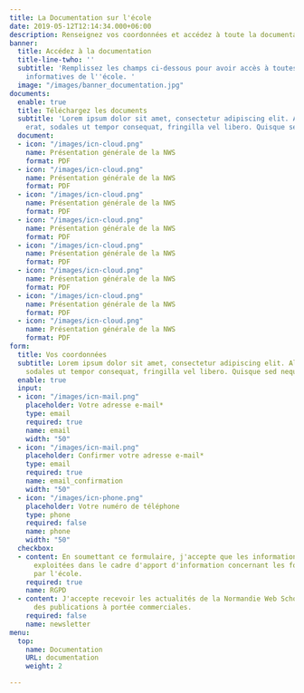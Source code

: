 ```yaml
---
title: La Documentation sur l'école
date: 2019-05-12T12:14:34.000+06:00
description: Renseignez vos coordonnées et accédez à toute la documentation sur l'école.
banner:
  title: Accédez à la documentation
  title-line-twho: ''
  subtitle: 'Remplissez les champs ci-dessous pour avoir accès à toutes les brochures
    informatives de l''école. '
  image: "/images/banner_documentation.jpg"
documents:
  enable: true
  title: Téléchargez les documents
  subtitle: 'Lorem ipsum dolor sit amet, consectetur adipiscing elit. Aliquam dui
    erat, sodales ut tempor consequat, fringilla vel libero. Quisque sed neque enim. '
  document:
  - icon: "/images/icn-cloud.png"
    name: Présentation générale de la NWS
    format: PDF
  - icon: "/images/icn-cloud.png"
    name: Présentation générale de la NWS
    format: PDF
  - icon: "/images/icn-cloud.png"
    name: Présentation générale de la NWS
    format: PDF
  - icon: "/images/icn-cloud.png"
    name: Présentation générale de la NWS
    format: PDF
  - icon: "/images/icn-cloud.png"
    name: Présentation générale de la NWS
    format: PDF
  - icon: "/images/icn-cloud.png"
    name: Présentation générale de la NWS
    format: PDF
  - icon: "/images/icn-cloud.png"
    name: Présentation générale de la NWS
    format: PDF
  - icon: "/images/icn-cloud.png"
    name: Présentation générale de la NWS
    format: PDF
form:
  title: Vos coordonnées
  subtitle: Lorem ipsum dolor sit amet, consectetur adipiscing elit. Aliquam dui erat,
    sodales ut tempor consequat, fringilla vel libero. Quisque sed neque enim.
  enable: true
  input:
  - icon: "/images/icn-mail.png"
    placeholder: Votre adresse e-mail*
    type: email
    required: true
    name: email
    width: "50"
  - icon: "/images/icn-mail.png"
    placeholder: Confirmer votre adresse e-mail*
    type: email
    required: true
    name: email_confirmation
    width: "50"
  - icon: "/images/icn-phone.png"
    placeholder: Votre numéro de téléphone
    type: phone
    required: false
    name: phone
    width: "50"
  checkbox:
  - content: En soumettant ce formulaire, j'accepte que les informations saisies soient
      exploitées dans le cadre d'apport d'information concernant les formations proposées
      par l'école.
    required: true
    name: RGPD
  - content: J'accepte recevoir les actualités de la Normandie Web School  ainsi que
      des publications à portée commerciales.
    required: false
    name: newsletter
menu:
  top:
    name: Documentation
    URL: documentation
    weight: 2

---
```

